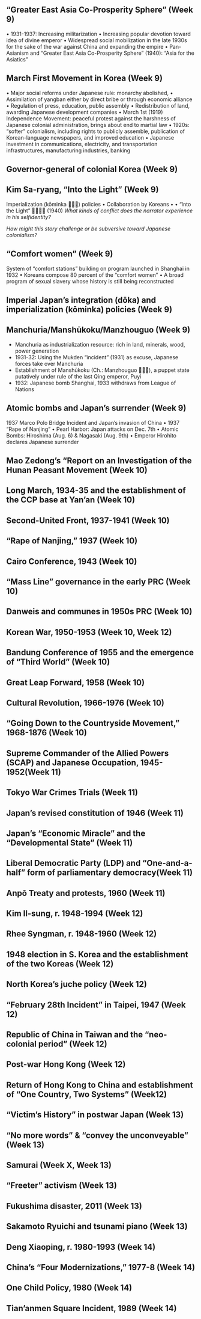 ## “Greater East Asia Co-Prosperity Sphere” (Week 9)
• 1931-1937: Increasing militarization
• Increasing popular devotion toward idea of divine
emperor
• Widespread social mobilization in the late 1930s for
the sake of the war against China and expanding the
empire
• Pan-Asianism and “Greater East Asia Co-Prosperity
Sphere” (1940): “Asia for the Asiatics”
## March First Movement in Korea (Week 9)
• Major social reforms under Japanese rule: monarchy abolished,
• Assimilation of yangban either by direct bribe or through economic alliance
• Regulation of press, education, public assembly
• Redistribution of land, awarding Japanese development companies
• March 1st (1919) Independence Movement: peaceful protest against the
harshness of Japanese colonial administration, brings about end to martial law
• 1920s: “softer” colonialism, including rights to publicly assemble, publication of
Korean-language newspapers, and improved education
• Japanese investment in communications, electricity, and transportation
infrastructures, manufacturing industries, banking

## Governor-general of colonial Korea (Week 9)


## Kim Sa-ryang, “Into the Light” (Week 9)
Imperialization (kōminka 􀀑􀀛􀀍) policies
• Collaboration by Koreans
•
• “Into the Light” 􀀏􀀅􀀕􀀄 (1940)
*What kinds of conflict does the narrator experience in his selfidentity?*

*How might this story challenge or be subversive toward Japanese colonialism?*

## “Comfort women” (Week 9)
System of “comfort stations” building on program launched in
Shanghai in 1932
• Koreans compose 80 percent of the “comfort women”
• A broad program of sexual slavery whose history is still being
reconstructed

## Imperial Japan’s integration (dōka) and imperialization (kōminka) policies (Week 9)



## Manchuria/Manshūkoku/Manzhouguo (Week 9)
 - Manchuria as industrialization
resource: rich in land, minerals,
wood, power generation
 -  1931-32: Using the Mukden
“incident” (1931) as excuse,
Japanese forces take over
Manchuria
 -  Establishment of Manshūkoku (Ch.:
Manzhouguo 􀀚􀀓􀀒), a puppet
state putatively under rule of the
last Qing emperor, Puyi
 -  1932: Japanese bomb Shanghai,
1933 withdraws from League of
Nations
## Atomic bombs and Japan’s surrender (Week 9)
1937 Marco Polo Bridge Incident and Japan’s
invasion of China
• 1937 “Rape of Nanjing”
• Pearl Harbor: Japan attacks on Dec. 7th
• Atomic Bombs: Hiroshima (Aug. 6) &
Nagasaki (Aug. 9th)
• Emperor Hirohito declares Japanese
surrender
## Mao Zedong’s “Report on an Investigation of the Hunan Peasant Movement (Week 10)


## Long March, 1934-35 and the establishment of the CCP base at Yan’an (Week 10)


## Second-United Front, 1937-1941 (Week 10)


## “Rape of Nanjing,” 1937 (Week 10)


## Cairo Conference, 1943 (Week 10)


## “Mass Line” governance in the early PRC (Week 10)


## Danweis and communes in 1950s PRC (Week 10)


## Korean War, 1950-1953 (Week 10, Week 12)


## Bandung Conference of 1955 and the emergence of “Third World” (Week 10)


## Great Leap Forward, 1958 (Week 10)


## Cultural Revolution, 1966-1976 (Week 10)


## “Going Down to the Countryside Movement,” 1968-1876 (Week 10)


## Supreme Commander of the Allied Powers (SCAP) and Japanese Occupation, 1945-1952(Week 11)


## Tokyo War Crimes Trials (Week 11)


## Japan’s revised constitution of 1946 (Week 11)


## Japan’s “Economic Miracle” and the “Developmental State” (Week 11)


## Liberal Democratic Party (LDP) and “One-and-a-half” form of parliamentary democracy(Week 11)


## Anpō Treaty and protests, 1960 (Week 11)


## Kim Il-sung, r. 1948-1994 (Week 12)


## Rhee Syngman, r. 1948-1960 (Week 12)


## 1948 election in S. Korea and the establishment of the two Koreas (Week 12)


## North Korea’s juche policy (Week 12)


## “February 28th Incident” in Taipei, 1947 (Week 12)


## Republic of China in Taiwan and the “neo-colonial period” (Week 12)


## Post-war Hong Kong (Week 12)


## Return of Hong Kong to China and establishment of “One Country, Two Systems” (Week12)


## “Victim’s History” in postwar Japan (Week 13)


## “No more words” & “convey the unconveyable” (Week 13)


## Samurai (Week X, Week 13)


## “Freeter” activism (Week 13)


## Fukushima disaster, 2011 (Week 13)


## Sakamoto Ryuichi and tsunami piano (Week 13)


## Deng Xiaoping, r. 1980-1993 (Week 14)


## China’s “Four Modernizations,” 1977-8 (Week 14)


## One Child Policy, 1980 (Week 14)


## Tian’anmen Square Incident, 1989 (Week 14)

